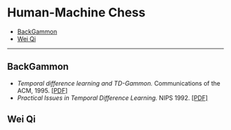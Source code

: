 # Human-Machine Chess

- [BackGammon](#backgammon)
- [Wei Qi](#wei-qi)

--- ---

## BackGammon

- *Temporal difference learning and TD-Gammon.* Communications of the ACM, 1995. [[PDF]](http://cling.csd.uwo.ca/cs346a/extra/tdgammon.pdf)
- *Practical Issues in Temporal Difference Learning.* NIPS 1992. [[PDF]](http://papers.nips.cc/paper/465-practical-issues-in-temporal-difference-learning.pdf)

## Wei Qi

